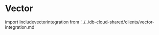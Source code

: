 # Vector

import Includevectorintegration from '../../db-cloud-shared/clients/vector-integration.md' 

<Includevectorintegration/>
